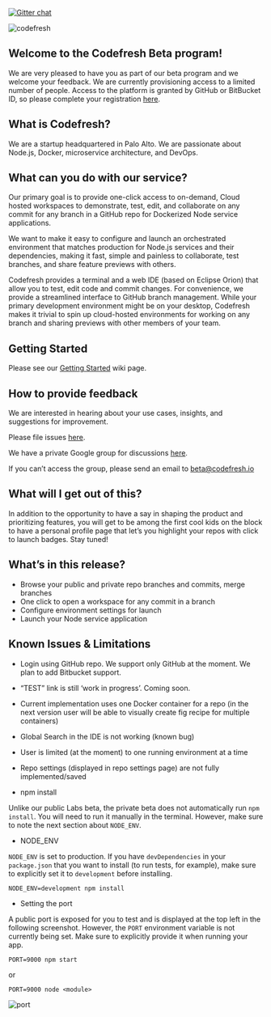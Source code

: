 [![Gitter chat](https://badges.gitter.im/codefresh-io/beta.png)](https://gitter.im/codefresh-io/beta "Gitter chat")

![codefresh](https://dl.dropboxusercontent.com/u/7079908/public_images/codefresh_logo_web.png)

## Welcome to the Codefresh Beta program!

We are very pleased to have you as part of our beta program and we welcome your feedback. We are currently provisioning access to a limited number of people. Access to the platform is granted by GitHub or BitBucket ID, so please complete your registration [here](http://goo.gl/forms/PjMqFDysVG).

## What is Codefresh?

We are a startup headquartered in Palo Alto. We are passionate about Node.js, Docker, microservice architecture, and DevOps.

## What can you do with our service?

Our primary goal is to provide one-click access to on-demand, Cloud hosted workspaces to demonstrate, test, edit, and collaborate on any commit for any branch in a GitHub repo for Dockerized Node service applications.

We want to make it easy to configure and launch an orchestrated environment that matches production for Node.js services and their dependencies, making it fast, simple and painless to collaborate, test branches, and share feature previews with others.

Codefresh provides a terminal and a web IDE (based on Eclipse Orion) that allow you to test, edit code and commit changes. For convenience, we provide a streamlined interface to GitHub branch management. While your primary development environment might be on your desktop, Codefresh makes it trivial to spin up cloud-hosted environments for working on any branch and sharing previews with other members of your team.

## Getting Started

Please see our [Getting Started](https://github.com/codefresh-io/beta/wiki/Getting-Started) wiki page.

## How to provide feedback

We are interested in hearing about your use cases, insights, and suggestions for improvement.

Please file issues [here](https://github.com/codefresh-io/beta/issues).

We have a private Google group for discussions [here](https://groups.google.com/forum/#!forum/codefresh-private-beta).

If you can’t access the group, please send an email to beta@codefresh.io

## What will I get out of this?

In addition to the opportunity to have a say in shaping the product and prioritizing features, you will get to be among the first cool kids on the block to have a personal profile page that let’s you highlight your repos with click to launch badges. Stay tuned!

## What’s in this release?

 * Browse your public and private repo branches and commits, merge branches
 * One click to open a workspace for any commit in a branch
 * Configure environment settings for launch
 * Launch your Node service application

## Known Issues & Limitations

 * Login using GitHub repo. We support only GitHub at the moment. We plan to add Bitbucket support.
 * “TEST” link is still ‘work in progress’. Coming soon. 
 * Current implementation uses one Docker container for a repo (in the next version user will be able to visually create fig recipe for multiple containers) 
 * Global Search in the IDE is not working (known bug)
 * User is limited (at the moment) to one running environment at a time
 * Repo settings (displayed in repo settings page) are not fully implemented/saved

 * npm install

Unlike our public Labs beta, the private beta does not automatically run `npm install`. You will need to run it manually in the terminal. However, make sure to note the next section about `NODE_ENV`.

* NODE_ENV

`NODE_ENV` is set to production. If you have `devDependencies` in your `package.json` that you want to install (to run tests, for example), make sure to explicitly set it to `development` before installing.

    NODE_ENV=development npm install

 * Setting the port

A public port is exposed for you to test and is displayed at the top left in the following screenshot. However, the `PORT` environment variable is not currently being set. Make sure to explicitly provide it when running your app.

    PORT=9000 npm start

or

    PORT=9000 node <module>

![port](http://images.codefresh.io.s3.amazonaws.com/getting-started/port-assignment.png)


